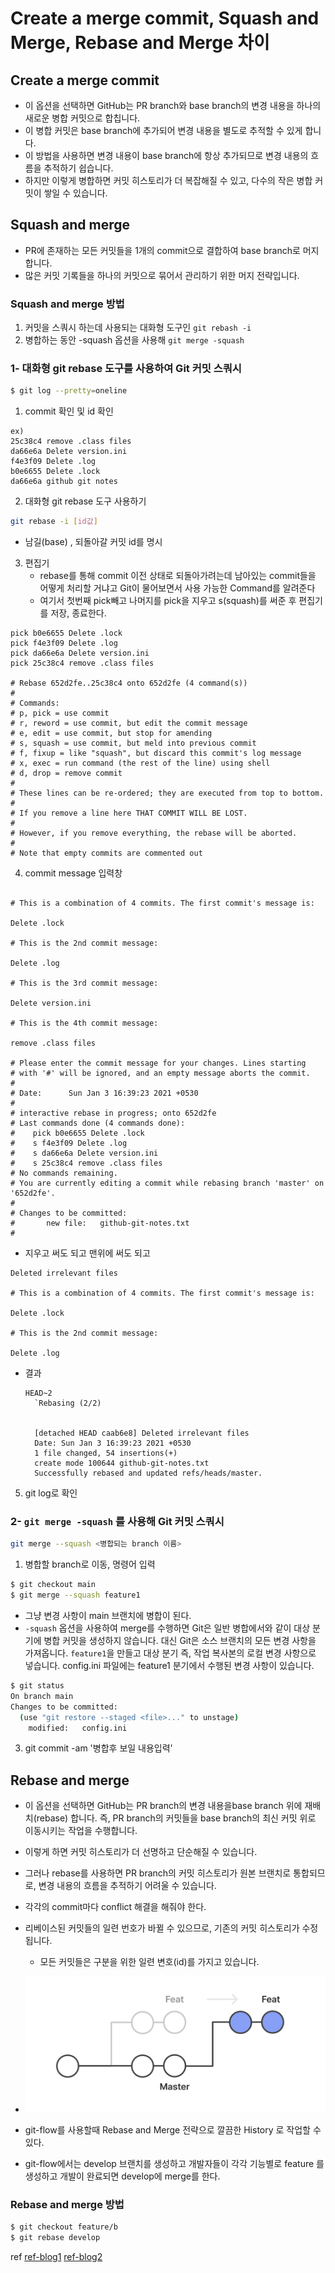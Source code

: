 # Create a merge commit, Squash and Merge, Rebase and Merge 차이

## Create a merge commit

- 이 옵션을 선택하면 GitHub는 PR branch와 base branch의 변경 내용을 하나의 새로운 병합 커밋으로 합칩니다.
- 이 병합 커밋은 base branch에 추가되어 변경 내용을 별도로 추적할 수 있게 합니다.
- 이 방법을 사용하면 변경 내용이 base branch에 항상 추가되므로 변경 내용의 흐름을 추적하기 쉽습니다.
- 하지만 이렇게 병합하면 커밋 히스토리가 더 복잡해질 수 있고, 다수의 작은 병합 커밋이 쌓일 수 있습니다.

## Squash and merge

- PR에 존재하는 모든 커밋들을 1개의 commit으로 결합하여 base branch로 머지합니다.
- 많은 커밋 기록들을 하나의 커밋으로 묶어서 관리하기 위한 머지 전략입니다.

### Squash and merge 방법

1. 커밋을 스쿼시 하는데 사용되는 대화형 도구인 `git rebash -i`
2. 병합하는 동안 -squash 옵션을 사용해 `git merge -squash`

### 1- 대화형 git rebase 도구를 사용하여 Git 커밋 스쿼시

```bash
$ git log --pretty=oneline

```

1. commit 확인 및 id 확인

```plain text
ex)
25c38c4 remove .class files
da66e6a Delete version.ini
f4e3f09 Delete .log
b0e6655 Delete .lock
da66e6a github git notes
```

2. 대화형 git rebase 도구 사용하기

```bash
git rebase -i [id값]
```

- 남길(base) , 되돌아갈 커밋 id를 명시

3. 편집기
   - rebase를 통해 commit 이전 상태로 되돌아가려는데 남아있는 commit들을 어떻게 처리할 거냐고 Git이 물어보면서 사용 가능한 Command를 알려준다
   - 여기서 첫번째 pick빼고 나머지를 pick을 지우고 s(squash)를 써준 후 편집기를 저장, 종료한다.

```plain text
pick b0e6655 Delete .lock
pick f4e3f09 Delete .log
pick da66e6a Delete version.ini
pick 25c38c4 remove .class files

# Rebase 652d2fe..25c38c4 onto 652d2fe (4 command(s))
#
# Commands:
# p, pick = use commit
# r, reword = use commit, but edit the commit message
# e, edit = use commit, but stop for amending
# s, squash = use commit, but meld into previous commit
# f, fixup = like "squash", but discard this commit's log message
# x, exec = run command (the rest of the line) using shell
# d, drop = remove commit
#
# These lines can be re-ordered; they are executed from top to bottom.
#
# If you remove a line here THAT COMMIT WILL BE LOST.
#
# However, if you remove everything, the rebase will be aborted.
#
# Note that empty commits are commented out
```

4. commit message 입력창

```plain text

# This is a combination of 4 commits. The first commit's message is:

Delete .lock

# This is the 2nd commit message:

Delete .log

# This is the 3rd commit message:

Delete version.ini

# This is the 4th commit message:

remove .class files

# Please enter the commit message for your changes. Lines starting
# with '#' will be ignored, and an empty message aborts the commit.
#
# Date:      Sun Jan 3 16:39:23 2021 +0530
#
# interactive rebase in progress; onto 652d2fe
# Last commands done (4 commands done):
#    pick b0e6655 Delete .lock
#    s f4e3f09 Delete .log
#    s da66e6a Delete version.ini
#    s 25c38c4 remove .class files
# No commands remaining.
# You are currently editing a commit while rebasing branch 'master' on '652d2fe'.
#
# Changes to be committed:
#       new file:   github-git-notes.txt
#
```

- 지우고 써도 되고 맨위에 써도 되고

```plain text
Deleted irrelevant files

# This is a combination of 4 commits. The first commit's message is:

Delete .lock

# This is the 2nd commit message:

Delete .log

```

- 결과

  ```plain text
  HEAD~2
    `Rebasing (2/2)


    [detached HEAD caab6e8] Deleted irrelevant files
    Date: Sun Jan 3 16:39:23 2021 +0530
    1 file changed, 54 insertions(+)
    create mode 100644 github-git-notes.txt
    Successfully rebased and updated refs/heads/master.
  ```

5. git log로 확인

### 2- `git merge -squash` 를 사용해 Git 커밋 스쿼시

```bash
git merge --squash <병합되는 branch 이름>
```

1. 병합할 branch로 이동, 명령어 입력

```bash
$ git checkout main
$ git merge --squash feature1
```

- 그냥 변경 사항이 main 브랜치에 병합이 된다.
- `-squash` 옵션을 사용하여 merge를 수행하면 Git은 일반 병합에서와 같이 대상 분기에 병합 커밋을 생성하지 않습니다. 대신 Git은 소스 브랜치의 모든 변경 사항을 가져옵니다. `feature1`을 만들고 대상 분기 즉, 작업 복사본의 로컬 변경 사항으로 넣습니다.
  config.ini 파일에는 feature1 분기에서 수행된 변경 사항이 있습니다.

```bash
$ git status
On branch main
Changes to be committed:
  (use "git restore --staged <file>..." to unstage)
	modified:   config.ini
```

3. git commit -am '병합후 보일 내용입력'

## Rebase and merge

- 이 옵션을 선택하면 GitHub는 PR branch의 변경 내용을base branch 위에 재배치(rebase) 합니다.
  즉, PR branch의 커밋들을 base branch의 최신 커밋 위로 이동시키는 작업을 수행합니다.
- 이렇게 하면 커밋 히스토리가 더 선명하고 단순해질 수 있습니다.
- 그러나 rebase를 사용하면 PR branch의 커밋 히스토리가 원본 브랜치로 통합되므로, 변경 내용의 흐름을 추적하기 어려울 수 있습니다.
- 각각의 commit마다 conflict 해결을 해줘야 한다.
- 리베이스된 커밋들의 일련 번호가 바뀔 수 있으므로, 기존의 커밋 히스토리가 수정됩니다.
  - 모든 커밋들은 구분을 위한 일련 변호(id)를 가지고 있습니다.
- ![rebash 전후](image.png)

- git-flow를 사용할때 Rebase and Merge 전략으로 깔끔한 History 로 작업할 수 있다.
- git-flow에서는 develop 브랜치를 생성하고 개발자들이 각각 기능별로 feature 를 생성하고 개발이 완료되면 develop에 merge를 한다.

### Rebase and merge 방법

```bash
$ git checkout feature/b
$ git rebase develop
```

ref
[ref-blog1]('https://velog.io/@pgmjun/Github-%ED%98%91%EC%97%85-%EC%9D%B4%EA%B1%B4%EB%A7%8C%EC%9D%80-%EC%95%8C%EC%9E%90-Merge')
[ref-blog2]('https://velog.io/@xxyeon129/Git-squash')
